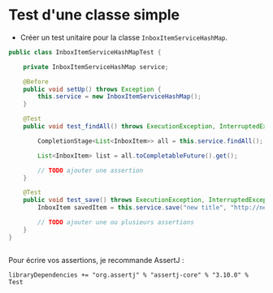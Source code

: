 # Test d'une classe simple

* Créer un test unitaire pour la classe `InboxItemServiceHashMap`.

```java
public class InboxItemServiceHashMapTest {

    private InboxItemServiceHashMap service;

    @Before
    public void setUp() throws Exception {
        this.service = new InboxItemServiceHashMap();
    }

    @Test
    public void test_findAll() throws ExecutionException, InterruptedException {

        CompletionStage<List<InboxItem>> all = this.service.findAll();

        List<InboxItem> list = all.toCompletableFuture().get();

        // TODO ajouter une assertion
    }

    @Test
    public void test_save() throws ExecutionException, InterruptedException {
        InboxItem savedItem = this.service.save("new title", "http://newurl.com", "new note").toCompletableFuture().get();

        // TODO ajouter une ou plusieurs assertions
    }
}



```

Pour écrire vos assertions, je recommande AssertJ :

```
libraryDependencies += "org.assertj" % "assertj-core" % "3.10.0" % Test
```